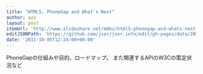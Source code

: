 ```yaml
---
title: "HTML5, PhoneGap and What's Next"
author: azu
layout: post
itemUrl: 'http://www.slideshare.net/m0bz/html5-phonegap-and-whats-next'
editJSONPath: 'https://github.com/jser/jser.info/edit/gh-pages/data/2011/10/index.json'
date: '2011-10-05T12:24:00+00:00'
---
```

PhoneGapの仕組みや目的、ロードマップ。
また関連するAPIのW3Cの策定状況など
